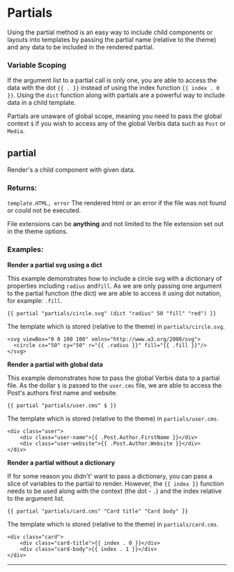 # Partials

Using the partial method is an easy way to include child components or layouts into templates by passing
the partial name (relative to the theme) and any data to be included in the rendered partial.

### Variable Scoping

If the argument list to a partial call is only one, you are able to access the data with the dot `{{ . }}` instead
of using the index function `{{ index . 0 }}`. Using the `dict` function along with partials are a powerful way to
include data in a child template.

Partials are unaware of global scope, meaning you need to pass the global context `$` if you wish to access
any of the global Verbis data such as `Post` or `Media`.

## partial

Render's a child component with given data.


### Returns:

`template.HTML, error` The rendered html or an error if the file was not found or could not be executed.

File extensions can be **anything** and not limited to the file extension set out in the theme options.

### Examples:

**Render a partial svg using a dict**

This example demonstrates how to include a circle svg with a dictionary of properties including 
`radius` and`fill`. As we are only passing one argument to the partial function (the dict) we
are able to access it using dot notation, for example: `.fill`.

```gotemplate
{{ partial "partials/circle.svg" (dict "radius" 50 "fill" "red") }}
```

The template which is stored (relative to the theme) in `partials/circle.svg`.

```gotemplate
<svg viewBox="0 0 100 100" xmlns="http://www.w3.org/2000/svg">
  <circle cx="50" cy="50" r="{{ .radius }}" fill="{{ .fill }}"/>
</svg>
```

**Render a partial with global data**

This example demonstrates how to pass the global Verbis data to a partial file.
As the dollar `$` is passed to the `user.cms` file, we are able to access the Post's authors first name
and website.

```gotemplate
{{ partial "partials/user.cms" $ }}
```

The template which is stored (relative to the theme) in `partials/user.cms`.

```gotemplate
<div class="user">
    <div class="user-name">{{ .Post.Author.FirstName }}</div>
    <div class="user-website">{{ .Post.Author.Website }}</div>
</div>
```

**Render a partial without a dictionary**

If for some reason you didn't' want to pass a dictionary, you can pass a slice of variables to the partial
to render. However, the `{{ index }}` function needs to be used along with the context (the dot - `.`) and
the index relative to the argument list.

```gotemplate
{{ partial "partials/card.cms" "Card title" "Card body" }}
```

The template which is stored (relative to the theme) in `partials/card.cms`.

```gotemplate
<div class="card">
    <div class="card-title">{{ index . 0 }}</div>
    <div class="card-body">{{ index . 1 }}</div>
</div>
```

___
